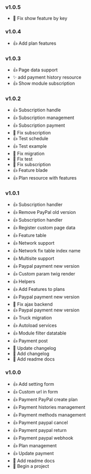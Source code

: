 ### v1.0.5 
* :bug: Fix show feature by key

### v1.0.4 
* :+1: Add plan features

### v1.0.3 
* :+1: Page data support
* :sparkles: add payment history resource
* :+1: Show module subscription

### v1.0.2 
* :+1: Subscription handle
* :+1: Subscription management
* :+1: Subscription payment
* :bug: Fix subscription
* :+1: Test schedule
* :+1: Test example
* :bug: Fix migration
* :bug: Fix test
* :bug: Fix subscription
* :+1: Feature blade
* :+1: Plan resource with features

### v1.0.1 
* :+1: Subscription handler
* :+1: Remove PayPal old version
* :+1: Subscription handler
* :+1: Register custom page data
* :+1: Feature table
* :+1: Network support
* :+1: Network fix table index name
* :+1: Multisite support
* :+1: Paypal payment new version
* :+1: Custom param twig render
* :+1: Helpers
* :+1: Add Features to plans
* :+1: Paypal payment new version
* :bug: Fix ajax backend
* :+1: Paypal payment new version
* :+1: Truck migration
* :+1: Autoload services
* :+1: Module filter datatable
* :+1: Payment post
* :memo: Update changelog
* :memo: Add changelog
* :memo: Add readme docs

### v1.0.0 
* :+1: Add setting form
* :+1: Custom url in form
* :+1: Payment PayPal create plan
* :+1: Payment histories management
* :+1: Payment methods management
* :+1: Payment paypal cancel
* :+1: Payment paypal return
* :+1: Payment paypal webhook
* :+1: Plan management
* :+1: Update payment
* :memo: Add readme docs
* :tada: Begin a project
